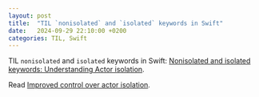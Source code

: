 ```yaml
---
layout: post
title:  "TIL `nonisolated` and `isolated` keywords in Swift"
date:   2024-09-29 22:10:00 +0200
categories: TIL, Swift
---
```

TIL `nonisolated` and `isolated` keywords in Swift: [Nonisolated and isolated keywords: Understanding Actor isolation](https://www.avanderlee.com/swift/nonisolated-isolated/).

Read [Improved control over actor isolation](https://github.com/swiftlang/swift-evolution/blob/main/proposals/0313-actor-isolation-control.md).
